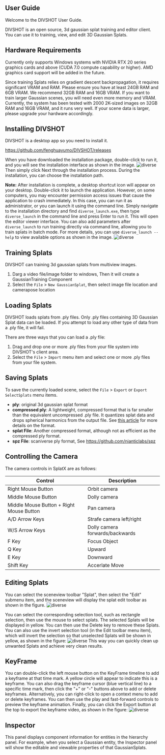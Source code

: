 ## User Guide

Welcome to the DIVSHOT User Guide.

DIVSHOT is an open source, 3d gaussian splat training and editor client. You can use it to training, view, and edit 3D Gaussian Splats. 

## Hardware Requirements

Currently only supports Windows systems with NVIDIA RTX 20 series graphics cards and above (CUDA 7.0 compute capability or higher). AMD graphics card support will be added in the future. 

Since training Splats relies on gradient descent backpropagation, it requires significant VRAM and RAM. Please ensure you have at least 24GB RAM and 6GB VRAM. We recommend 32GB RAM and 16GB VRAM. If you want to train larger Gaussian scenes, you will need even more memory and VRAM. Currently, the system has been tested with 2000 2K-sized images on 32GB RAM and 16GB VRAM, and it runs very well. If your scene data is larger, please upgrade your hardware accordingly.
## Installing DIVSHOT

DIVSHOT is a desktop app so you need to install it.

https://github.com/fenghuayumo/DIVSHOT/releases

When you have downloaded the installation package, double-click to run it, and you will see the installation interface as shown in the image. ![diverse](/screenshots/install_div.png?raw=true) 
Then simply click Next through the installation process. During the installation, you can choose the installation path. 

**Note:** After installation is complete, a desktop shortcut icon will appear on your desktop. Double-click it to launch the application. However, on some computers, you may encounter permission access issues that cause the application to crash immediately. In this case, you can run it as administrator, or you can launch it using the command line. Simply navigate to the installation directory and find `diverse_launch.exe`, then type `diverse_launch` in the command line and press Enter to run it. This will open the editor viewer interface. You can also add parameters after `diverse_launch` to run training directly via command line, allowing you to train splats in batch mode. For more details, you can use `diverse_launch --help` to view available options as shown in the image. ![diverse](/screenshots/lauch.png?raw=true) 
## Training Splats

DIVSHOT can training 3d gaussian splats from multiview images.
1. Darg a video file/image folder to windows, Then it will create a GaussianTraining Component
2. Select the `File` > `New GaussianSplat`, then select image file location and camerapose location 

## Loading Splats

DIVSHOT loads splats from .ply files. Only .ply files containing 3D Gaussian Splat data can be loaded. If you attempt to load any other type of data from a .ply file, it will fail.

There are three ways that you can load a .ply file:

1. Drag and drop one or more .ply files from your file system into DIVSHOT's client area.
2. Select the `File` > `Import` menu item and select one or more .ply files from your file system.

## Saving Splats

To save the currently loaded scene, select the `File` > `Export` or `Export SelectSplats` menu items. 

* **ply**: original 3d gaussian splat format
* **compressed ply**: A lightweight, compressed format that is far smaller than the equivalent uncompressed .ply file. It quantizes splat data and drops spherical harmonics from the output file. See [this article](https://blog.playcanvas.com/compressing-gaussian-splats/) for more details on the format.
* **splat File**: Another compressed format, although not as efficient as the compressed ply format.
* **spz File**: scaniverse ply format, See https://github.com/nianticlabs/spz 

## Controlling the Camera

The camera controls in SplatX are as follows:

| Control                                         | Description                     |
| ----------------------------------------------- | ------------------------------- |
| Right Mouse Button                              | Orbit camera                    |
| Middle Mouse Button                             | Dolly camera                    |
| Middle Mouse Button + Right Mouse Button        | Pan camera                      |
| A/D Arrow Keys                                  | Strafe camera left/right        |
| W/S Arrow Keys                                  | Dolly camera forwards/backwards |
| F Key                                           | Focus Object                    |
| Q Key                                           | Upward                          |
| E Key                                           | Downward                        |
| Shift Key                                       | Accerlate Move                  |

## Editing Splats
You can select the sceneview toolbar "Splat", then select the "Edit" submenu item, and the sceneview will display the splat edit toolbar as shown in the figure. ![diverse](/screenshots/splat_edit.png?raw=true)

You can select the corresponding selection tool, such as rectangle selection, then use the mouse to select splats. The selected Splats will be displayed in yellow. You can then use the Delete key to remove these Splats. You can also use the invert selection tool (in the Edit toolbar menu item), which will invert the selection so that unselected Splats will be shown in yellow, as shown in the figure: ![diverse](/screenshots/splat_edit1.png?raw=true) This way you can quickly clean up unwanted Splats and achieve very clean results.
## KeyFrame

You can double-click the left mouse button on the KeyFrame timeline to add a keyframe at that time mark. A yellow circle will appear to indicate this is a keyframe. You can also drag the keyframe cursor (blue vertical line) to a specific time mark, then click the "+" or "-" buttons above to add or delete keyframes. Alternatively, you can right-click to open a context menu to add or delete keyframes. You can then use the play and fast-forward controls to preview the keyframe animation. Finally, you can click the Export button at the top to export the keyframe video, as shown in the figure: ![diverse](/screenshots/keyframe_panel.png?raw=true) 

## Inspector

This panel displays component information for entities in the hierarchy panel. For example, when you select a Gaussian entity, the Inspector panel will show the editable and viewable properties of that GaussianSplats.